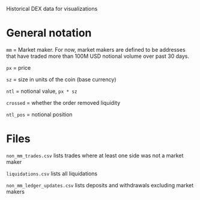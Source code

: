 Historical DEX data for visualizations

# General notation

`mm` = Market maker. For now, market makers are defined to be addresses that have traded more than 100M USD notional volume over past 30 days.

`px` = price

`sz` = size in units of the coin (base currency)

`ntl` = notional value, `px * sz`

`crossed` = whether the order removed liquidity

`ntl_pos` = notional position

# Files

`non_mm_trades.csv` lists trades where at least one side was not a market maker

`liquidations.csv` lists all liquidations

`non_mm_ledger_updates.csv` lists deposits and withdrawals excluding market makers

